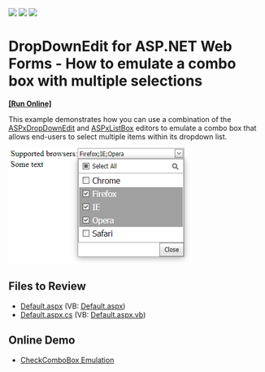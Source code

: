 <!-- default badges list -->
![](https://img.shields.io/endpoint?url=https://codecentral.devexpress.com/api/v1/VersionRange/128537039/17.2.3%2B)
[![](https://img.shields.io/badge/Open_in_DevExpress_Support_Center-FF7200?style=flat-square&logo=DevExpress&logoColor=white)](https://supportcenter.devexpress.com/ticket/details/E2317)
[![](https://img.shields.io/badge/📖_How_to_use_DevExpress_Examples-e9f6fc?style=flat-square)](https://docs.devexpress.com/GeneralInformation/403183)
<!-- default badges end -->
# DropDownEdit for ASP.NET Web Forms - How to emulate a combo box with multiple selections
<!-- run online -->
**[[Run Online]](https://codecentral.devexpress.com/e2317/)**
<!-- run online end -->

This example demonstrates how you can use a combination of the [ASPxDropDownEdit](https://docs.devexpress.com/AspNet/DevExpress.Web.ASPxDropDownEdit) and [ASPxListBox](https://docs.devexpress.com/AspNet/DevExpress.Web.ASPxListBox) editors to emulate a combo box that allows end-users to select multiple items within its dropdown list.

![](drop-down-edit-with-list-box.png)

## Files to Review

* [Default.aspx](./CS/Default.aspx) (VB: [Default.aspx](./VB/Default.aspx))
* [Default.aspx.cs](./CS/Default.aspx.cs) (VB: [Default.aspx.vb](./VB/Default.aspx.vb))

## Online Demo

* [CheckComboBox Emulation](https://demos.devexpress.com/ASPxEditorsDemos/ASPxDropDownEdit/CheckComboBox.aspx)
